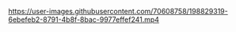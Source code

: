 

https://user-images.githubusercontent.com/70608758/198829319-6ebefeb2-8791-4b8f-8bac-9977effef241.mp4

